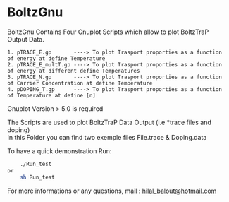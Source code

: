 # BoltzGnu
BoltzGnu Contains Four Gnuplot Scripts which allow to plot BoltzTraP Output Data.

	1. pTRACE_E.gp       ----> To plot Trasport proporties as a function of energy at define Temperature
	2. pTRACE_E_multT.gp ----> To plot Trasport proporties as a function of energy at different define Temperatures
	3. pTRACE_N.gp       ----> To plot Trasport proporties as a function of Carrier Concentration at define Temperature
	4. pDOPING_T.gp      ----> To plot Trasport proporties as a function of Temperature at define [n]
	
Gnuplot Version > 5.0 is required  

The Scripts are used to plot BoltzTraP Data Output (i.e *trace files and doping)<br>
In this Folder you can find two exemple files  File.trace & Doping.data<br> 

To have a quick demonstration Run:
```bash
	./Run_test
or
	sh Run_test
```
For more informations or any questions, mail : hilal_balout@hotmail.com  
